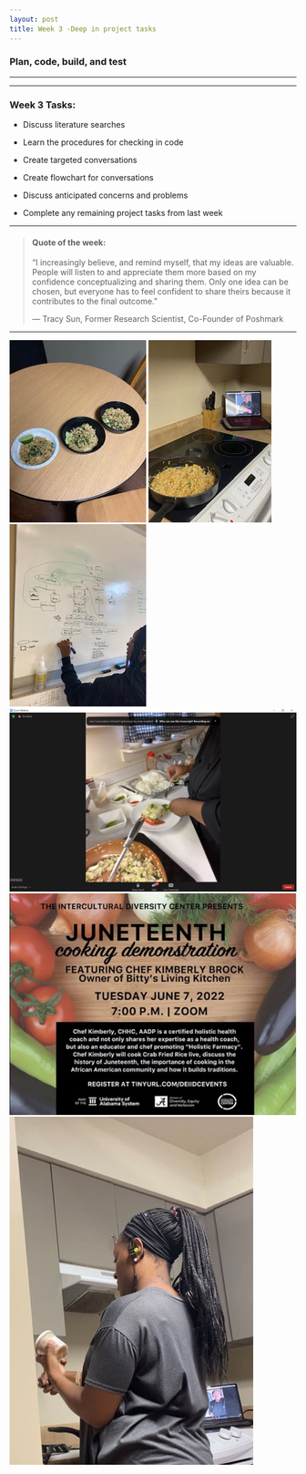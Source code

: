 ```yaml
---
layout: post
title: Week 3 -Deep in project tasks
---
```


### Plan, code, build, and test

----



----

### Week 3 Tasks:

- Discuss literature searches

- Learn the procedures for checking in code

- Create targeted conversations

- Create flowchart for conversations

- Discuss anticipated concerns and problems

- Complete any remaining project tasks from last week

----

> #### Quote of the week:
> “I increasingly believe, and remind myself, that my ideas are valuable. People will listen to and appreciate them more based on my confidence conceptualizing and sharing them. Only one idea can be chosen, but everyone has to feel confident to share theirs because it contributes to the final outcome.”
>
> — Tracy Sun, Former Research Scientist, Co-Founder of Poshmark

----

![uapwkthree1](/images/uapwkthree1.jpg) ![uapwkthree2](/images/uapwkthree2.jpg) ![uapwkthree8](/images/uapwkthree8.jpg) ![uapwkthree6](/images/uapwkthree6.jpg) ![uapwkthree7](/images/uapwkthree7.jpg) ![uapwkthree3](/images/uapwkthree3.jpg) 
